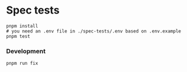 # Spec tests

```
pnpm install
# you need an .env file in ./spec-tests/.env based on .env.example
pnpm test
```

### Development

```
pnpm run fix
```
